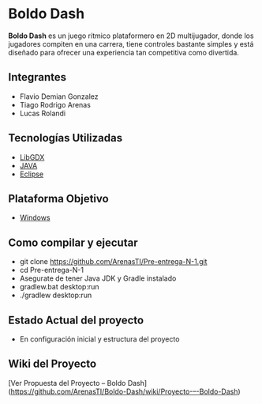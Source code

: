 # Boldo Dash

**Boldo Dash** es un juego rítmico plataformero en 2D multijugador, donde los jugadores compiten en una carrera, tiene controles bastante simples y está diseñado para ofrecer una experiencia tan competitiva como divertida.

## Integrantes 

- Flavio Demian Gonzalez
- Tiago Rodrigo Arenas
- Lucas Rolandi

## Tecnologías Utilizadas

- [LibGDX](https://libgdx.com/)
- [JAVA](https://www.java.com/es/)
- [Eclipse](https://eclipseide.org/)
  
##  Plataforma Objetivo
- [Windows](https://www.microsoft.com/es-es/software-download/windows11)

## Como compilar y ejecutar

- git clone https://github.com/ArenasTI/Pre-entrega-N-1.git
- cd Pre-entrega-N-1
- Asegurate de tener Java JDK y Gradle instalado
- gradlew.bat desktop:run
- ./gradlew desktop:run

## Estado Actual del proyecto

- En configuración inicial y estructura del proyecto

## Wiki del Proyecto
[Ver Propuesta del Proyecto – Boldo Dash] (https://github.com/ArenasTI/Boldo-Dash/wiki/Proyecto-–-Boldo-Dash)
